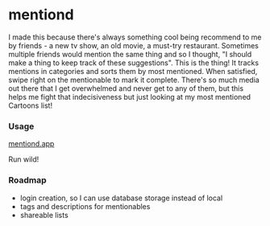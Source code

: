 # mentiond
I made this because there's always something cool being recommend to me by friends - a new tv show, an old movie, a must-try restaurant. Sometimes multiple friends would mention the same thing and so I thought, "I should make a thing to keep track of these suggestions". This is the thing! It tracks mentions in categories and sorts them by most mentioned. When satisfied, swipe right on the mentionable to mark it complete. There's so much media out there that I get overwhelmed and never get to any of them, but this helps me fight that indecisiveness but just looking at my most mentioned Cartoons list!

### Usage
[mentiond.app](https://mentiond.app)

Run wild!

### Roadmap
- login creation, so I can use database storage instead of local
- tags and descriptions for mentionables
- shareable lists
